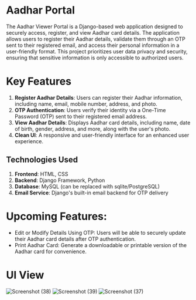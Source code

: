 # Aadhar Portal
The Aadhar Viewer Portal is a Django-based web application designed to securely access, register, and view Aadhar card details. The application allows users to register their Aadhar details, validate them through an OTP sent to their registered email, and access their personal information in a user-friendly format. This project prioritizes user data privacy and security, ensuring that sensitive information is only accessible to authorized users.

# Key Features
1. **Register Aadhar Details**: Users can register their Aadhar information, including name, email, mobile number, address, and photo.
2. **OTP Authentication**: Users verify their identity via a One-Time Password (OTP) sent to their registered email address.
3. **View Aadhar Details**: Displays Aadhar card details, including name, date of birth, gender, address, and more, along with the user's photo.
4. **Clean UI**: A responsive and user-friendly interface for an enhanced user experience.

## Technologies Used
1. **Frontend**: HTML, CSS
2. **Backend**: Django Framework, Python
3. **Database**: MySQL (can be replaced with sqlite/PostgreSQL)
4. **Email Service**: Django's built-in email backend for OTP delivery

# Upcoming Features:
  -  Edit or Modify Details Using OTP: Users will be able to securely update their Aadhar card details after OTP authentication.
  -  Print Aadhar Card: Generate a downloadable or printable version of the Aadhar card for convenience.

# UI View
![Screenshot (38)](https://github.com/user-attachments/assets/45e11ea5-d685-4299-b389-de334bc524e1)
![Screenshot (39)](https://github.com/user-attachments/assets/42ca8ecc-25ca-4c86-b775-8af15728770a)
![Screenshot (37)](https://github.com/user-attachments/assets/6d090ac4-1f81-4563-b55b-f967000a60cc)
